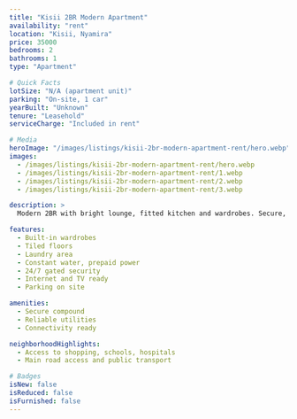 ```yaml
---
title: "Kisii 2BR Modern Apartment"
availability: "rent"
location: "Kisii, Nyamira"
price: 35000
bedrooms: 2
bathrooms: 1
type: "Apartment"

# Quick Facts
lotSize: "N/A (apartment unit)"
parking: "On-site, 1 car"
yearBuilt: "Unknown"
tenure: "Leasehold"
serviceCharge: "Included in rent"

# Media
heroImage: "/images/listings/kisii-2br-modern-apartment-rent/hero.webp"
images:
  - /images/listings/kisii-2br-modern-apartment-rent/hero.webp
  - /images/listings/kisii-2br-modern-apartment-rent/1.webp
  - /images/listings/kisii-2br-modern-apartment-rent/2.webp
  - /images/listings/kisii-2br-modern-apartment-rent/3.webp

description: >
  Modern 2BR with bright lounge, fitted kitchen and wardrobes. Secure, well-located, and internet-ready.

features:
  - Built-in wardrobes
  - Tiled floors
  - Laundry area
  - Constant water, prepaid power
  - 24/7 gated security
  - Internet and TV ready
  - Parking on site

amenities:
  - Secure compound
  - Reliable utilities
  - Connectivity ready

neighborhoodHighlights:
  - Access to shopping, schools, hospitals
  - Main road access and public transport

# Badges
isNew: false
isReduced: false
isFurnished: false
---
```

